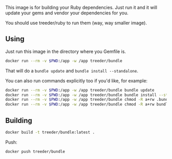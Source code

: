 This image is for building your Ruby dependencies. Just run it and it will update your gems and vendor your dependencies
for you.

You should use treeder/ruby to run them (way, way smaller image).

## Using

Just run this image in the directory where you Gemfile is.

```sh
docker run --rm -v $PWD:/app -w /app treeder/bundle
```

That will do a `bundle update` and `bundle install --standalone`.

You can also run commands explicitly too if you'd like, for example: 

```sh
docker run --rm -v $PWD:/app -w /app treeder/bundle bundle update
docker run --rm -v $PWD:/app -w /app treeder/bundle bundle install --standalone --clean
docker run --rm -v $PWD:/app -w /app treeder/bundle chmod -R a+rw .bundle
docker run --rm -v $PWD:/app -w /app treeder/bundle chmod -R a+rw bundle
```

## Building

```sh
docker build -t treeder/bundle:latest .
```

Push:

```sh
docker push treeder/bundle
```
